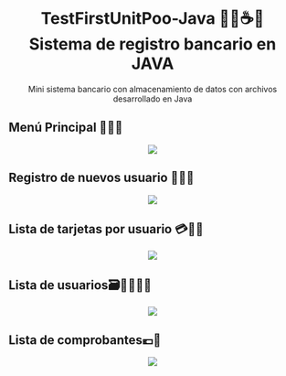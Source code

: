 
<h1 align="center"> TestFirstUnitPoo-Java 👨‍💻☕🏦 Sistema de registro bancario en JAVA</h1>
  <p align ="center">
    Mini sistema bancario con almacenamiento de datos con archivos desarrollado en Java
  </p>
      <h2> Menú Principal 🍜🍱🏦</h2>
   <p align="center">
   <img src="https://user-images.githubusercontent.com/96985379/194100800-8f506a6b-d515-4f58-b511-a102014905a5.png">
   </p>
   <h2>Registro de nuevos usuario 👨‍💼🔗</h2>
  <p align="center">
    <img src="https://user-images.githubusercontent.com/96985379/194101482-7ba11998-ef94-43c7-a1c3-de71c6420b44.png">
  </p>
  <h2>Lista de tarjetas por usuario 💳👨‍💼</h2>
  <p align ="center">
    <img src="https://user-images.githubusercontent.com/96985379/194106298-08b77a9c-30ab-481a-b54c-a7b7f19c743f.png">
  </p>
  <h2>Lista de usuarios🗃👨‍💼👩‍💼</h2>
  <p align="center">
  <img src="https://user-images.githubusercontent.com/96985379/194106562-22943fec-eaa6-4379-877e-b68de7c359e4.png">
  <h2>Lista de comprobantes💶🛒</h2>
  </p>
  <p align ="center">
    <img src="https://user-images.githubusercontent.com/96985379/194107245-18a98e0f-e1d0-4203-9d13-7c49d7da68b7.png">
  </p>
